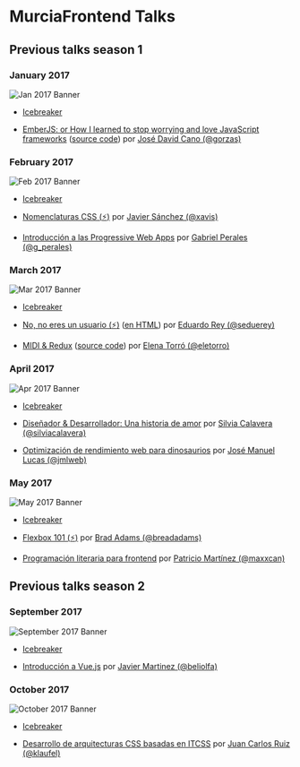 # MurciaFrontend Talks

## Previous talks season 1

### January 2017

![Jan 2017 Banner](https://raw.githubusercontent.com/MurciaFrontend/Talks/master/img/banner_26012017.jpeg)

- [Icebreaker](http://slides.com/murciafrontendmurciafrontend/deck)

- [EmberJS: or How I learned to stop worrying and love JavaScript frameworks](https://docs.google.com/presentation/d/1KihLzGkToTjiYidVVZv-IygiKeczJ6f0elgi2ZsvsGs) ([source code](https://github.com/Gorzas/ember-example)) por [José David Cano (@gorzas)](https://twitter.com/gorzas)

### February 2017

![Feb 2017 Banner](https://raw.githubusercontent.com/MurciaFrontend/Talks/master/img/banner_22022017.jpeg)

- [Icebreaker](http://slides.com/murciafrontendmurciafrontend/deck-3)

- [Nomenclaturas CSS (:zap:)](https://drive.google.com/open?id=0B0FWfNNansXfdmdCVVhzY2FvYkE) por [Javier Sánchez (@xavis)](https://twitter.com/xavis)

- [Introducción a las Progressive Web Apps](https://github.com/MurciaFrontend/Talks/blob/master/meetup-22-02-2017/pwa.pdf) por [Gabriel Perales (@g_perales)](https://twitter.com/g_perales)

### March 2017

![Mar 2017 Banner](https://raw.githubusercontent.com/MurciaFrontend/Talks/master/img/banner_29032017.jpeg)

- [Icebreaker](http://slides.com/murciafrontendmurciafrontend/murcia-frontend-intro-0669e372-93af-491f-b612-19a760d39895)

- [No, no eres un usuario (:zap:)](./meetup-29-03-2017/no-no-eres-un-usuario/noeresunusuario.md) ([en HTML](./meetup-29-03-2017/no-no-eres-un-usuario/noeresunusuario.html)) por [Eduardo Rey (@seduerey)](https://twitter.com/seduerey)

- [MIDI & Redux](https://elenatorro.github.io/murcia-frontend-presentation/#slide=1) ([source code](https://github.com/elenatorro/midi-redux)) por [Elena Torró (@eletorro)](https://twitter.com/eletorro)


### April 2017

![Apr 2017 Banner](https://raw.githubusercontent.com/MurciaFrontend/Talks/master/img/banner_26042017.jpeg)

- [Icebreaker](http://slides.com/murciafrontendmurciafrontend/murcia-frontend-intro-4/fullscreen)

- [Diseñador & Desarrollador: Una historia de amor](http://slides.com/murciafrontendmurciafrontend/deck-7/fullscreen) por [Silvia Calavera (@silviacalavera)](https://twitter.com/silviacalavera)

- [Optimización de rendimiento web para dinosaurios](https://jmlweb.github.io/optimizacion-dinosaurios/) por [José Manuel Lucas (@jmlweb)](https://twitter.com/jmlweb)


### May 2017

![May 2017 Banner](https://raw.githubusercontent.com/MurciaFrontend/Talks/master/img/banner_26052017.jpeg)

- [Icebreaker](http://slides.com/murciafrontendmurciafrontend/murcia-frontend-intro-5/fullscreen)

- [Flexbox 101 (:zap:)](https://slides.com/breadadams/flexbox-101/) por [Brad Adams (@breadadams)](https://twitter.com/breadadams)

- [Programación literaria para frontend](#) por [Patricio Martínez (@maxxcan)](https://twitter.com/maxxcan)

## Previous talks season 2

### September 2017

![September 2017 Banner](https://raw.githubusercontent.com/MurciaFrontend/Talks/master/img/banner_28092017.jpeg)

- [Icebreaker](http://slides.com/murciafrontendmurciafrontend/murcia-frontend-intro-4-7/fullscreen)

- [Introducción a Vue.js](https://www.icloud.com/keynote/0BtpEbqCkQixtFcI1njZIq3Lw#Presentacio%CC%81n_Vue) por [Javier Martinez (@beliolfa)](https://twitter.com/beliolfa)


### October 2017

![October 2017 Banner](https://raw.githubusercontent.com/MurciaFrontend/Talks/master/img/banner_26102017.jpeg)

- [Icebreaker](http://slides.com/murciafrontendmurciafrontend/murcia-frontend-intro-4-7/fullscreen)

- [Desarrollo de arquitecturas CSS basadas en ITCSS](https://github.com/MurciaFrontend/Talks/blob/master/meetup-26-10-2017/desarrollo-arquitecturas-itcss.pdf) por [Juan Carlos Ruiz (@klaufel)](https://twitter.com/klaufel)
